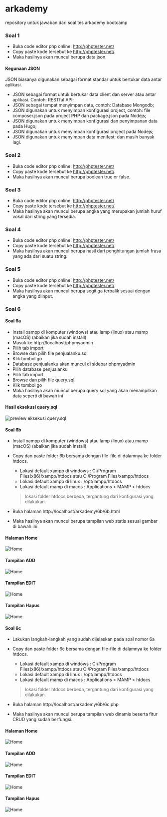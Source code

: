 # arkademy
repository untuk jawaban dari soal tes arkademy bootcamp

### Soal 1
- Buka code editor php online: http://phptester.net/
- Copy paste kode tersebut ke http://phptester.net/.
- Maka hasilnya akan muncul berupa data json.

#### Kegunaan JSON
JSON biasanya digunakan sebagai format standar untuk bertukar data antar aplikasi.

 - JSON sebagai format untuk bertukar data client dan server atau antar aplikasi. Contoh: RESTful API;
 - JSON sebagai tempat menyimpan data, contoh: Database Mongodb;
 - JSON digunakan untuk menyimpan konfigurasi project, contoh: file composer.json pada project PHP dan package.json pada Nodejs;
 - JSON digunakan untuk menyimpan konfigurasi dan penyimpanan data pada Hugo;
 - JSON digunakan untuk menyimpan konfigurasi project pada Nodejs;
 - JSON digunakan untuk menyimpan data menifest;
    dan masih banyak lagi.

### Soal 2
- Buka code editor php online: http://phptester.net/
- Copy paste kode tersebut ke http://phptester.net/.
- Maka hasilnya akan muncul berupa boolean true or false.

### Soal 3
- Buka code editor php online: http://phptester.net/
- Copy paste kode tersebut ke http://phptester.net/.
- Maka hasilnya akan muncul berupa angka yang merupakan jumlah huruf vokal dari string yang tersedia.

### Soal 4
- Buka code editor php online: http://phptester.net/
- Copy paste kode tersebut ke http://phptester.net/.
- Maka hasilnya akan muncul berupa hasil dari penghitungan jumlah frasa yang ada dari suatu string.

### Soal 5
- Buka code editor php online: http://phptester.net/
- Copy paste kode tersebut ke http://phptester.net/.
- Maka hasilnya akan muncul berupa segitiga terbalik sesuai dengan angka yang diinput.

### Soal 6

#### Soal 6a
- Install xampp di komputer (windows) atau lamp (linux) atau mamp (macOS) (abaikan jika sudah install)
- Masuk ke http://localhost/phpmyadmin
- Pilih tab import
- Browse dan pilih file penjualanku.sql
- Klik tombol go
- Database penjualanku akan muncul di sidebar phpmyadmin
- Pilih database penjualanku
- Pilih tab import
- Browse dan pilih file query.sql
- Klik tombol go
- Maka hasilnya akan muncul berupa query sql yang akan menampilkan data seperti di bawah ini

#### Hasil eksekusi query.sql
![preview eksekusi query.sql](https://github.com/rifanid98/arkademy/blob/master/6a/query.png)

#### Soal 6b
- Install xampp di komputer (windows) atau lamp (linux) atau mamp (macOS) (abaikan jika sudah install)
- Copy dan paste folder 6b bersama dengan file-file di dalamnya ke folder htdocs.
    * Lokasi default xampp di windows : 
      C:/Program Files(x86)/xampp/htdocs
      atau
      C:/Program Files/xampp/htdocs
    * Lokasi default xampp di linux : /opt/lampp/htdocs
    * Lokasi default mamp di macos : Applications > MAMP > htdocs

    > lokasi folder htdocs berbeda, tergantung dari konfigurasi yang dilakukan.
- Buka halaman http://localhost/arkademy/6b/6b.html
- Maka hasilnya akan muncul berupa tampilan web statis sesuai gambar di bawah ini

#### Halaman Home
![Home](https://github.com/rifanid98/arkademy/blob/master/6b/screenshot/home.png)

#### Tampilan ADD
![Home](https://github.com/rifanid98/arkademy/blob/master/6b/screenshot/add.png)

#### Tampilan EDIT
![Home](https://github.com/rifanid98/arkademy/blob/master/6b/screenshot/edit.png)

#### Tampilan Hapus
![Home](https://github.com/rifanid98/arkademy/blob/master/6b/screenshot/delete.png)

#### Soal 6c
- Lakukan langkah-langkah yang sudah dijelaskan pada soal nomor 6a
- Copy dan paste folder 6c bersama dengan file-file di dalamnya ke folder htdocs.
    * Lokasi default xampp di windows : 
      C:/Program Files(x86)/xampp/htdocs
      atau
      C:/Program Files/xampp/htdocs
    * Lokasi default xampp di linux : /opt/lampp/htdocs
    * Lokasi default mamp di macos : Applications > MAMP > htdocs

    > lokasi folder htdocs berbeda, tergantung dari konfigurasi yang dilakukan.
- Buka halaman http://localhost/arkademy/6b/6c.php
- Maka hasilnya akan muncul berupa tampilan web dinamis beserta fitur CRUD yang sudah berfungsi.

#### Halaman Home
![Home](https://github.com/rifanid98/arkademy/blob/master/6c/screenshot/home.png)

#### Tampilan ADD
![Home](https://github.com/rifanid98/arkademy/blob/master/6c/screenshot/add.png)

#### Tampilan EDIT
![Home](https://github.com/rifanid98/arkademy/blob/master/6c/screenshot/edit.png)

#### Tampilan Hapus
![Home](https://github.com/rifanid98/arkademy/blob/master/6c/screenshot/delete.png)